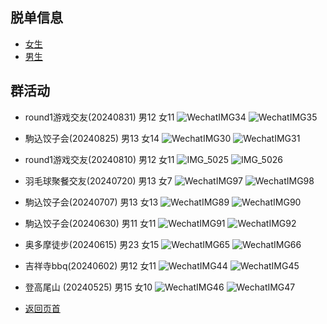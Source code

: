 ## 脱单信息
* [女生](https://github.com/141801/info/blob/main/women.md )
* [男生](https://github.com/141801/info/blob/main/men.md)

## 群活动
-  round1游戏交友(20240831) 男12 女11
![WechatIMG34](https://github.com/user-attachments/assets/4b21b50e-7a90-44a6-9264-b274b5c9ae4f)
![WechatIMG35](https://github.com/user-attachments/assets/bf37aff1-9ed7-4cb0-ad17-64912ad2a24b)


-  駒込饺子会(20240825) 男13 女14
 ![WechatIMG30](https://github.com/user-attachments/assets/9a5190c3-55f7-45f3-b941-53db54dc1395)
![WechatIMG31](https://github.com/user-attachments/assets/2547b675-fcff-4d42-8fb8-d899eed40103)

-  round1游戏交友(20240810) 男12 女11
![IMG_5025](https://github.com/user-attachments/assets/30c5bb4d-7b98-4f89-a7be-c967ff3742d4)
![IMG_5026](https://github.com/user-attachments/assets/f1a8380b-a481-4064-8cb7-729e1b80f699)

- 羽毛球聚餐交友(20240720) 男13 女7
![WechatIMG97](https://github.com/user-attachments/assets/3155c426-524c-43f0-88a3-0c6d58c27c35)
![WechatIMG98](https://github.com/user-attachments/assets/0fe84235-61a7-4d38-802f-80c0c2fd329c)

- 駒込饺子会(20240707) 男13 女13
![WechatIMG89](https://github.com/141801/info/assets/42635299/94c249b5-815a-420e-ac7f-8139735068e8)
![WechatIMG90](https://github.com/141801/info/assets/42635299/b1e6bb01-829a-4b18-a973-d8c338ce36ec)

- 駒込饺子会(20240630) 男11 女11
![WechatIMG91](https://github.com/141801/info/assets/42635299/32457360-1ea1-4e3d-8fdf-ae46d0553afc)
![WechatIMG92](https://github.com/141801/info/assets/42635299/2ce7cdd3-2814-4a04-aa9a-1fe7cc49630c)

- 奥多摩徒步(20240615) 男23 女15
![WechatIMG65](https://github.com/141801/info/assets/42635299/0d365918-eb40-4848-b863-cd8bb4502b09)
![WechatIMG66](https://github.com/141801/info/assets/42635299/ad8c5543-c0fc-403d-83b0-7990ccea5514)

- 吉祥寺bbq(20240602) 男12 女11
![WechatIMG44](https://github.com/141801/info/assets/42635299/0a5fcc45-aeab-49ed-9590-76a34c57c32c)
![WechatIMG45](https://github.com/141801/info/assets/42635299/ba98718d-0533-4089-8122-b1d14119565f)

- 登高尾山 (20240525) 男15 女10
![WechatIMG46](https://github.com/141801/info/assets/42635299/984f4b50-397a-42e7-a523-2c9f9ca39025)
![WechatIMG47](https://github.com/141801/info/assets/42635299/997c1b07-62f3-4602-bf0a-75af0f52ec64)


* [返回页首](#链接)
